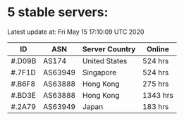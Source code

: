 # 5 stable servers:

Latest update at: Fri May 15 17:10:09 UTC 2020

| ID | ASN | Server Country | Online |
| -- | --- | -------------- | ------ |
| #.D09B | AS174 | United States | 524 hrs |
| #.7F1D | AS63949 | Singapore | 524 hrs |
| #.B6F8 | AS63888 | Hong Kong | 275 hrs |
| #.BD3E | AS63888 | Hong Kong | 1343 hrs |
| #.2A79 | AS63949 | Japan | 183 hrs |

